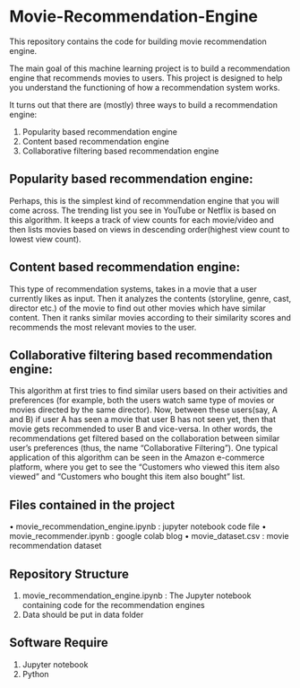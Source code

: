 # Movie-Recommendation-Engine
This repository contains the code for building movie recommendation engine.

The main goal of this machine learning project is to build a recommendation engine that recommends movies to users. This project is designed to help you understand the functioning of how a recommendation system works.

It turns out that there are (mostly) three ways to build a recommendation engine:

   1. Popularity based recommendation engine
   2. Content based recommendation engine
   3. Collaborative filtering based recommendation engine
   
## Popularity based recommendation engine:
Perhaps, this is the simplest kind of recommendation engine that you will come across. The trending list you see in YouTube or Netflix is based on this algorithm. It keeps a track of view counts for each movie/video and then lists movies based on views in descending order(highest view count to lowest view count).

## Content based recommendation engine:
This type of recommendation systems, takes in a movie that a user currently likes as input. Then it analyzes the contents (storyline, genre, cast, director etc.) of the movie to find out other movies which have similar content. Then it ranks similar movies according to their similarity scores and recommends the most relevant movies to the user.

## Collaborative filtering based recommendation engine:
This algorithm at first tries to find similar users based on their activities and preferences (for example, both the users watch same type of movies or movies directed by the same director). Now, between these users(say, A and B) if user A has seen a movie that user B has not seen yet, then that movie gets recommended to user B and vice-versa. In other words, the recommendations get filtered based on the collaboration between similar user’s preferences (thus, the name “Collaborative Filtering”). One typical application of this algorithm can be seen in the Amazon e-commerce platform, where you get to see the “Customers who viewed this item also viewed” and “Customers who bought this item also bought” list.

## Files contained in the project
  • movie_recommendation_engine.ipynb : jupyter notebook code file
  •  movie_recommender.ipynb : google colab blog
  •  movie_dataset.csv : movie recommendation dataset

## Repository Structure
   1.	movie_recommendation_engine.ipynb : The Jupyter notebook containing code for the recommendation engines
   2.	Data should be put in data folder

## Software Require
   1.	Jupyter notebook
   2.	Python


